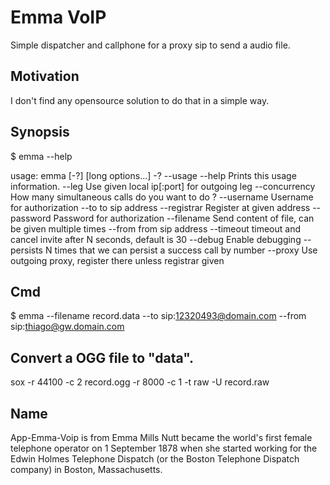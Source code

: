 
# Emma VoIP

Simple dispatcher and callphone for a proxy sip to send a audio file.

## Motivation

I don't find any opensource solution to do that in a simple way.

## Synopsis

$ emma --help

usage: emma [-?] [long options...]
	-? --usage --help  Prints this usage information.
	--leg              Use given local ip[:port] for outgoing leg
	--concurrency      How many simultaneous calls do you want to do ?
	--username         Username for authorization
	--to               to sip address
	--registrar        Register at given address
	--password         Password for authorization
	--filename         Send content of file, can be given multiple times
	--from             from sip address
	--timeout          timeout and cancel invite after N seconds, default is
    30
	--debug            Enable debugging
	--persists         N times that we can persist a success call by number
	--proxy            Use outgoing proxy, register there unless registrar
    given


## Cmd

$ emma --filename record.data --to sip:12320493@domain.com --from sip:thiago@gw.domain.com

## Convert a OGG file to "data".

sox -r 44100 -c 2 record.ogg -r 8000 -c 1 -t raw -U record.raw

## Name

App-Emma-Voip is from Emma Mills Nutt became the world's
first female telephone operator on 1 September 1878 when she 
started working for the Edwin Holmes Telephone Dispatch 
(or the Boston Telephone Dispatch company) in Boston, Massachusetts.
